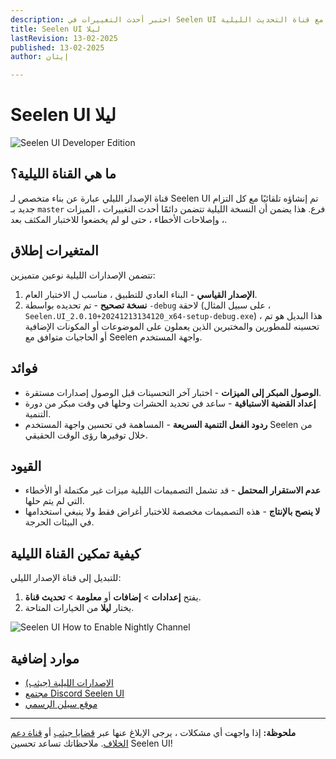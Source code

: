 ```yaml
---
description: اختبر أحدث التغييرات في Seelen UI مع قناة التحديث الليلية!
title: Seelen UI ليلا
lastRevision: 13-02-2025
published: 13-02-2025
author: إيثان

---
```


# Seelen UI ليلا

![Seelen UI Developer Edition](https://github.com/user-attachments/assets/76634b49-7b09-4ef2-9643-e93542309f5d)

## ما هي القناة الليلية؟

قناة الإصدار الليلي عبارة عن بناء متخصص لـ Seelen UI
 تم إنشاؤه تلقائيًا مع كل التزام جديد بـ `master` فرع. هذا
 يضمن أن النسخة الليلية تتضمن دائمًا أحدث التغييرات ،
 الميزات ، وإصلاحات الأخطاء ، حتى لو لم يخضعوا للاختبار المكثف بعد.

## المتغيرات إطلاق

تتضمن الإصدارات الليلية نوعين متميزين:

1. **الإصدار القياسي** - البناء العادي للتطبيق ، مناسب ل
    الاختبار العام.
2. **نسخة تصحيح** - تم تحديده بواسطة `-debug` لاحقة (على سبيل المثال ،
   `Seelen.UI_2.0.10+20241213134120_x64-setup-debug.exe`) ، هذا البديل هو
    تم تحسينه للمطورين والمختبرين الذين يعملون على الموضوعات أو المكونات الإضافية أو الحاجيات
    متوافق مع Seelen واجهة المستخدم.

## فوائد

* **الوصول المبكر إلى الميزات** - اختبار آخر التحسينات قبل الوصول
   إصدارات مستقرة.
* **إعداد القضية الاستباقية** - ساعد في تحديد الحشرات وحلها في وقت مبكر من
   دورة التنمية.
* **ردود الفعل التنمية السريعة** - المساهمة في تحسين واجهة المستخدم Seelen من خلال توفيرها
   رؤى الوقت الحقيقي.

## القيود

* **عدم الاستقرار المحتمل** - قد تشمل التصميمات الليلية ميزات غير مكتملة أو
   الأخطاء التي لم يتم حلها.
* **لا ينصح بالإنتاج** - هذه التصميمات مخصصة للاختبار
   أغراض فقط ولا ينبغي استخدامها في البيئات الحرجة.

## كيفية تمكين القناة الليلية

للتبديل إلى قناة الإصدار الليلي:

1. يفتح **إعدادات** > **إضافات** أو **معلومة** > **تحديث قناة**.
2. يختار **ليلا** من الخيارات المتاحة.

![Seelen UI How to Enable Nightly Channel](https://github.com/user-attachments/assets/ae88aeac-98cc-4424-a9e7-fb59740b694e)

## موارد إضافية

* [الإصدارات الليلية (جيثب)](https://github.com/eythaann/Seelen-UI/releases/tag/nightly)
* [مجتمع Discord Seelen UI](https://discord.gg/ABfASx5ZAJ)
* [موقع سيلن الرسمي](https://seelen.io)

***

**ملحوظة:** إذا واجهت أي مشكلات ، يرجى الإبلاغ عنها عبر
[قضايا جيثب](https://github.com/eythaann/Seelen-UI/issues) أو
[قناة دعم الخلاف](https://discord.gg/ABfASx5ZAJ). ملاحظاتك تساعد
 تحسين Seelen UI!
